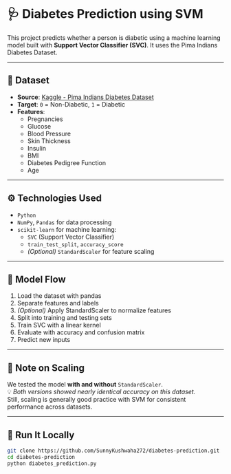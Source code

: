 # 🩺 Diabetes Prediction using SVM

This project predicts whether a person is diabetic using a machine learning model built with **Support Vector Classifier (SVC)**. It uses the Pima Indians Diabetes Dataset.

---

## 📂 Dataset

- **Source**: [Kaggle - Pima Indians Diabetes Dataset](https://www.kaggle.com/datasets/uciml/pima-indians-diabetes-database)
- **Target**: `0` = Non-Diabetic, `1` = Diabetic
- **Features**:
  - Pregnancies
  - Glucose
  - Blood Pressure
  - Skin Thickness
  - Insulin
  - BMI
  - Diabetes Pedigree Function
  - Age

---

## ⚙️ Technologies Used

- `Python`
- `NumPy`, `Pandas` for data processing
- `scikit-learn` for machine learning:
  - `SVC` (Support Vector Classifier)
  - `train_test_split`, `accuracy_score`
  - *(Optional)* `StandardScaler` for feature scaling

---

## 🧪 Model Flow

1. Load the dataset with pandas
2. Separate features and labels
3. *(Optional)* Apply StandardScaler to normalize features  
4. Split into training and testing sets
5. Train SVC with a linear kernel
6. Evaluate with accuracy and confusion matrix
7. Predict new inputs

---

## 📌 Note on Scaling

We tested the model **with and without** `StandardScaler`.  
💡 *Both versions showed nearly identical accuracy on this dataset.*  
Still, scaling is generally good practice with SVM for consistent performance across datasets.

---

## 🚀 Run It Locally

```bash
git clone https://github.com/SunnyKushwaha272/diabetes-prediction.git
cd diabetes-prediction
python diabetes_prediction.py
